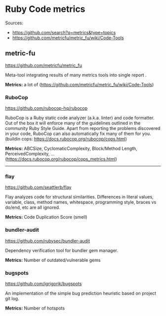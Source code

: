 # Ruby Code metrics #

Sources:
- https://github.com/search?q=metrics&type=topics
- https://github.com/metricfu/metric_fu/wiki/Code-Tools


## metric-fu ##
https://github.com/metricfu/metric_fu

Meta-tool integrating results of many metrics tools into single report .

**Metrics:** a lot of (https://github.com/metricfu/metric_fu/wiki/Code-Tools)


### RuboCop ###
https://github.com/rubocop-hq/rubocop

RuboCop is a Ruby static code analyzer (a.k.a. linter) and code formatter. Out of the box it will enforce many of the guidelines outlined in
the community Ruby Style Guide. Apart from reporting the problems discovered in your code, RuboCop can also automatically fix many of them for you.
(buildin cops: https://docs.rubocop.org/rubocop/cops.html)

**Metrics:** ABCSize, CyclomaticComplexity, Block/Method Length, PerceivedComplexity, ... (https://docs.rubocop.org/rubocop/cops_metrics.html)

---

### flay ###
https://github.com/seattlerb/flay

Flay analyzes code for structural similarities. Differences in literal values, variable, class, method names, whitespace,
programming style, braces vs do/end, etc are all ignored.

**Metrics:** Code Duplication Score (smell)


### bundler-audit ###
https://github.com/rubysec/bundler-audit

Dependency verification tool for bundler gem manager.

**Metrics:** Number of outdated/vulnerable gems

### bugspots ###
https://github.com/igrigorik/bugspots

An implementation of the simple bug prediction heuristic based on project git log.

**Metrics:** Number of hotspots
